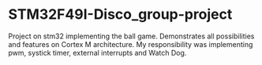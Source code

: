 # STM32F49I-Disco_group-project
Project on stm32 implementing the ball game. Demonstrates all possibilities and features on Cortex M architecture. My responsibility was implementing pwm, systick timer, external interrupts and Watch Dog. 

